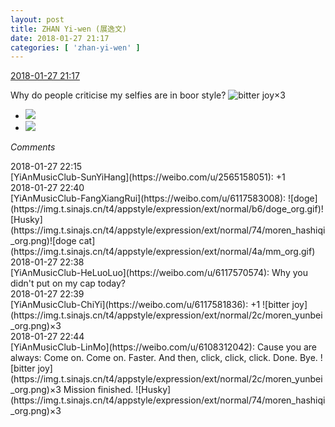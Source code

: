 ```yaml
---
layout: post
title: ZHAN Yi-wen (展逸文)
date: 2018-01-27 21:17
categories: [ 'zhan-yi-wen' ]
---
```


<div class="weibo-info">
  <a href="https://weibo.com/6108090526/G0nJU2Nc1">2018-01-27 21:17</a>
</div>

Why do people criticise my selfies are in boor style? ![bitter joy](https://img.t.sinajs.cn/t4/appstyle/expression/ext/normal/2c/moren_yunbei_org.png)×3

<!-- more -->

<ul class="weibo-pic-list-1">
  <li class="weibo-pic">
    <a href="http://wx2.sinaimg.cn/mw690/006FmVn8ly1fnvh7guit9j30u013y75g.jpg"><img src="http://wx2.sinaimg.cn/thumb150/006FmVn8ly1fnvh7guit9j30u013y75g.jpg"/></a>
  </li>
  <li class="weibo-pic">
    <a href="http://wx3.sinaimg.cn/mw690/006FmVn8ly1fnvh7h8vqij313y0u075h.jpg"><img src="http://wx3.sinaimg.cn/thumb150/006FmVn8ly1fnvh7h8vqij313y0u075h.jpg"/></a>
  </li>
</ul>

*Comments*

<div class="weibo-info">2018-01-27 22:15</div>
[YiAnMusicClub-SunYiHang](https://weibo.com/u/2565158051): +1

<div class="weibo-info">2018-01-27 22:40</div>
[YiAnMusicClub-FangXiangRui](https://weibo.com/u/6117583008): ![doge](https://img.t.sinajs.cn/t4/appstyle/expression/ext/normal/b6/doge_org.gif)![Husky](https://img.t.sinajs.cn/t4/appstyle/expression/ext/normal/74/moren_hashiqi_org.png)![doge cat](https://img.t.sinajs.cn/t4/appstyle/expression/ext/normal/4a/mm_org.gif)

<div class="weibo-info">2018-01-27 22:38</div>
[YiAnMusicClub-HeLuoLuo](https://weibo.com/u/6117570574): Why you didn't put on my cap today?

<div class="weibo-info">2018-01-27 22:39</div>
[YiAnMusicClub-ChiYi](https://weibo.com/u/6117581836): +1 ![bitter joy](https://img.t.sinajs.cn/t4/appstyle/expression/ext/normal/2c/moren_yunbei_org.png)×3

<div class="weibo-info">2018-01-27 22:44</div>
[YiAnMusicClub-LinMo](https://weibo.com/u/6108312042): Cause you are always: Come on. Come on. Faster. And then, click, click, click. Done. Bye. ![bitter joy](https://img.t.sinajs.cn/t4/appstyle/expression/ext/normal/2c/moren_yunbei_org.png)×3 Mission finished. ![Husky](https://img.t.sinajs.cn/t4/appstyle/expression/ext/normal/74/moren_hashiqi_org.png)×3
